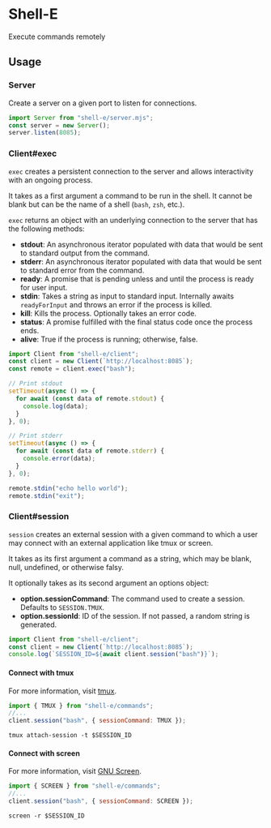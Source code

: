 # Shell-E

Execute commands remotely

## Usage

### Server

Create a server on a given port to listen for connections.

```javascript
import Server from "shell-e/server.mjs";
const server = new Server();
server.listen(8085);
```

### Client#exec

`exec` creates a persistent connection to the server and allows interactivity with an ongoing process.

It takes as a first argument a command to be run in the shell. It cannot be blank but can be the name of a shell (`bash`, `zsh`, etc.).

`exec` returns an object with an underlying connection to the server that has the following methods:

- **stdout**: An asynchronous iterator populated with data that would be sent to standard output from the command.
- **stderr**: An asynchronous iterator populated with data that would be sent to standard error from the command.
- **ready**: A promise that is pending unless and until the process is ready for user input.
- **stdin**: Takes a string as input to standard input. Internally awaits `readyForInput` and throws an error if the process is killed.
- **kill**: Kills the process. Optionally takes an error code.
- **status**: A promise fulfilled with the final status code once the process ends.
- **alive**: True if the process is running; otherwise, false.

```javascript
import Client from "shell-e/client";
const client = new Client(`http://localhost:8085`);
const remote = client.exec("bash");

// Print stdout
setTimeout(async () => {
  for await (const data of remote.stdout) {
    console.log(data);
  }
}, 0);

// Print stderr
setTimeout(async () => {
  for await (const data of remote.stderr) {
    console.error(data);
  }
}, 0);

remote.stdin("echo hello world");
remote.stdin("exit");
```

### Client#session

`session` creates an external session with a given command to which a user may connect with an external application like tmux or screen.

It takes as its first argument a command as a string, which may be blank, null, undefined, or otherwise falsy.

It optionally takes as its second argument an options object:

- **option.sessionCommand**: The command used to create a session. Defaults to `SESSION.TMUX`.
- **option.sessionId**: ID of the session. If not passed, a random string is generated.

```javascript
import Client from "shell-e/client";
const client = new Client(`http://localhost:8085`);
console.log(`SESSION_ID=${await client.session("bash")}`);
```

#### Connect with tmux

For more information, visit [tmux](https://github.com/tmux/tmux/wiki).

```javascript
import { TMUX } from "shell-e/commands";
//...
client.session("bash", { sessionCommand: TMUX });
```

```shell
tmux attach-session -t $SESSION_ID
```

#### Connect with screen

For more information, visit [GNU Screen](https://www.gnu.org/software/screen/).

```javascript
import { SCREEN } from "shell-e/commands";
//...
client.session("bash", { sessionCommand: SCREEN });
```

```shell
screen -r $SESSION_ID
```
